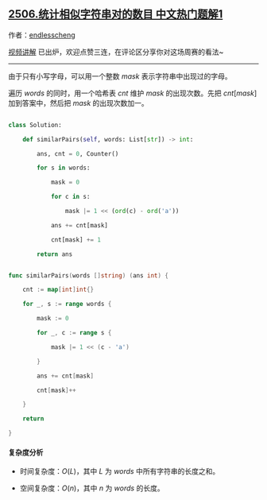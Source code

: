 ## [2506.统计相似字符串对的数目 中文热门题解1](https://leetcode.cn/problems/count-pairs-of-similar-strings/solutions/100000/xian-xing-zuo-fa-ha-xi-biao-wei-yun-suan-lii4)

作者：[endlesscheng](https://leetcode.cn/u/endlesscheng)

[视频讲解](https://www.bilibili.com/video/BV1LW4y1T7if/) 已出炉，欢迎点赞三连，在评论区分享你对这场周赛的看法~

---

由于只有小写字母，可以用一个整数 $\textit{mask}$ 表示字符串中出现过的字母。

遍历 $\textit{words}$ 的同时，用一个哈希表 $\textit{cnt}$ 维护 $\textit{mask}$ 的出现次数。先把 $\textit{cnt}[\textit{mask}]$ 加到答案中，然后把 $\textit{mask}$ 的出现次数加一。

```py [sol1-Python3]
class Solution:
    def similarPairs(self, words: List[str]) -> int:
        ans, cnt = 0, Counter()
        for s in words:
            mask = 0
            for c in s:
                mask |= 1 << (ord(c) - ord('a'))
            ans += cnt[mask]
            cnt[mask] += 1
        return ans
```

```go [sol1-Go]
func similarPairs(words []string) (ans int) {
	cnt := map[int]int{}
	for _, s := range words {
		mask := 0
		for _, c := range s {
			mask |= 1 << (c - 'a')
		}
		ans += cnt[mask]
		cnt[mask]++
	}
	return
}
```

#### 复杂度分析

- 时间复杂度：$O(L)$，其中 $L$ 为 $\textit{words}$ 中所有字符串的长度之和。
- 空间复杂度：$O(n)$，其中 $n$ 为 $\textit{words}$ 的长度。
